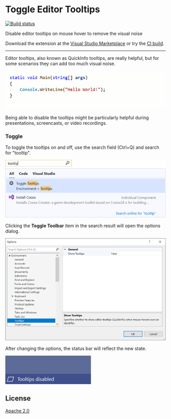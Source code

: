 # Toggle Editor Tooltips

[![Build status](https://ci.appveyor.com/api/projects/status/frkitxn9qqetxgna?svg=true)](https://ci.appveyor.com/project/madskristensen/togglequickinfo)

Disable editor tooltips on mouse hover to remove the visual noise 

Download the extension at the
[Visual Studio Marketplace](https://marketplace.visualstudio.com/items?itemName=MadsKristensen.ToggleEditorTooltips)
or try the
[CI build](http://vsixgallery.com/extension/1d076908-c0d7-4d92-b528-4b14a35ff4c5/).

---------------------------------------

Editor tooltips, also known as QuickInfo tooltips, are really helpful, but for some scenarios they can add too much visual noise.


![Quickinfo](art/quickinfo.gif)

Being able to disable the tooltips might be particularly helpful during presentations, screencasts, or video recordings.

### Toggle

To toggle the tooltips on and off, use the search field (Ctrl+Q) and search for "tooltip". 

![Search](art/search.png)

Clicking the **Toggle Toolbar** item in the search result will open the options dialog.

![Options](art/options.png)

After changing the options, the status bar will reflect the new state.

![Status Bar](art/statusbar.png)

## License
[Apache 2.0](LICENSE)
